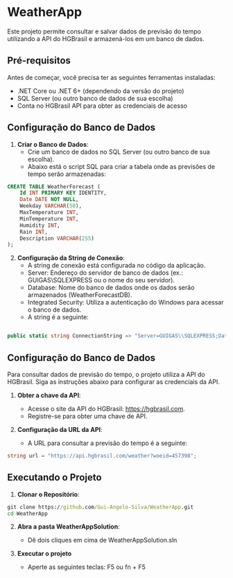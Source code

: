 # WeatherApp

Este projeto permite consultar e salvar dados de previsão do tempo utilizando a API do HGBrasil e armazená-los em um banco de dados.

## Pré-requisitos

Antes de começar, você precisa ter as seguintes ferramentas instaladas:

- .NET Core ou .NET 6+ (dependendo da versão do projeto)
- SQL Server (ou outro banco de dados de sua escolha)
- Conta no HGBrasil API para obter as credenciais de acesso

## Configuração do Banco de Dados

1. **Criar o Banco de Dados**:
   - Crie um banco de dados no SQL Server (ou outro banco de sua escolha).
   - Abaixo está o script SQL para criar a tabela onde as previsões de tempo serão armazenadas:

```sql
CREATE TABLE WeatherForecast (
    Id INT PRIMARY KEY IDENTITY,
    Date DATE NOT NULL,
    Weekday VARCHAR(50),
    MaxTemperature INT,
    MinTemperature INT,
    Humidity INT,
    Rain INT,
    Description VARCHAR(255)
);
```

2. **Configuração da String de Conexão**:
   - A string de conexão está configurada no código da aplicação.
   - Server: Endereço do servidor de banco de dados (ex.: GUIGAS\\SQLEXPRESS ou o nome do seu servidor).
   - Database: Nome do banco de dados onde os dados serão armazenados (WeatherForecastDB).
   - Integrated Security: Utiliza a autenticação do Windows para acessar o banco de dados.
   - A string é a seguinte:
```c#

public static string ConnectionString => "Server=GUIGAS\\SQLEXPRESS;Database=WeatherForecastDB;Integrated Security=True;";
```

## Configuração do Banco de Dados

Para consultar dados de previsão do tempo, o projeto utiliza a API do HGBrasil. Siga as instruções abaixo para configurar as credenciais da API.

1. **Obter a chave da API**:
   - Acesse o site da API do HGBrasil: https://hgbrasil.com.
   - Registre-se para obter uma chave de API.

2. **Configuração da URL da API**:
   - A URL para consultar a previsão do tempo é a seguinte:

```c#
string url = "https://api.hgbrasil.com/weather?woeid=457398";
```

## Executando o Projeto

1. **Clonar o Repositório**:

```cmd
git clone https://github.com/Gui-Angelo-Silva/WeatherApp.git
cd WeatherApp
```

2. **Abra a pasta WeatherAppSolution**:
   - Dê dois cliques em cima de WeatherAppSolution.sln
  
3. **Executar o projeto**
   - Aperte as seguintes teclas: F5 ou fn + F5
